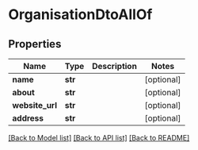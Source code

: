 # OrganisationDtoAllOf

## Properties
Name | Type | Description | Notes
------------ | ------------- | ------------- | -------------
**name** | **str** |  | [optional] 
**about** | **str** |  | [optional] 
**website_url** | **str** |  | [optional] 
**address** | **str** |  | [optional] 

[[Back to Model list]](../README.md#documentation-for-models) [[Back to API list]](../README.md#documentation-for-api-endpoints) [[Back to README]](../README.md)


